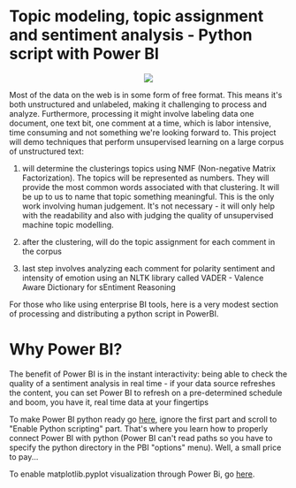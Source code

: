 # Topic modeling, topic assignment and sentiment analysis - Python script with Power BI

<p align = "center">
  <img src = "https://blog-assets.hootsuite.com/wp-content/uploads/2024/02/Screen-Shot-2019-04-03-at-9.51.49-AM.png">
</p>


Most of the data on the web is in some form of free format. This means it's both unstructured and unlabeled, making it challenging to process and analyze. Furthermore, processing it might involve labeling data one document, one text bit, one comment at a time, which is labor intensive, time consuming and not something we're looking forward to.
This project will demo techniques that perform unsupervised learning on a large corpus of unstructured text:

1.  will determine the clusterings topics using NMF (Non-negative Matrix Factorization). The topics will be represented as numbers. They will provide the most common words associated with that clustering. It will be up to us to name that topic something meaningful. This is the only work involving human judgement. It's not necessary - it will only help with the readability and also with judging the quality of unsupervised machine topic modelling.

2.  after the clustering, will do the topic assignment for each comment in the corpus

3.  last step involves analyzing each comment for polarity sentiment and intensity of emotion using an NLTK library called VADER - Valence Aware Dictionary for sEntiment Reasoning

For those who like using enterprise BI tools, here is a very modest section of processing and distributing a python script in PowerBI.

# Why Power BI?

The benefit of Power BI is in the instant interactivity: being able to check the quality of a sentiment analysis in real time - if your data source refreshes the content, you can set Power BI to refresh on a pre-determined schedule and boom, you have it, real time data at your fingertips

To make Power BI python ready go [here](https://docs.microsoft.com/en-us/power-bi/desktop-python-scripts), ignore the first part and scroll to "Enable Python scripting" part. That's where you learn how to properly connect Power BI with python (Power BI can't read paths so you have to specify the python directory in the PBI "options" menu). Well, a small price to pay...


To enable matplotlib.pyplot visualization through Power Bi, go [here](https://docs.microsoft.com/en-us/power-bi/desktop-python-visuals).


